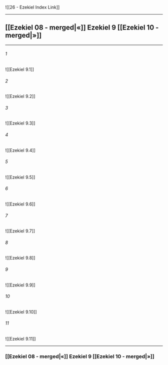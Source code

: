 ![[26 - Ezekiel Index Link]]

---
##  [[Ezekiel 08 - merged|«]] Ezekiel 9 [[Ezekiel 10 - merged|»]]

---

###### 1
![[Ezekiel 9.1]] 

###### 2
![[Ezekiel 9.2]] 

###### 3
![[Ezekiel 9.3]] 

###### 4
![[Ezekiel 9.4]]

###### 5 
![[Ezekiel 9.5]] 

###### 6
![[Ezekiel 9.6]] 

###### 7
![[Ezekiel 9.7]] 

###### 8
![[Ezekiel 9.8]] 

###### 9
![[Ezekiel 9.9]] 

###### 10
![[Ezekiel 9.10]] 

###### 11
![[Ezekiel 9.11]] 


---
###  [[Ezekiel 08 - merged|«]] Ezekiel 9 [[Ezekiel 10 - merged|»]]